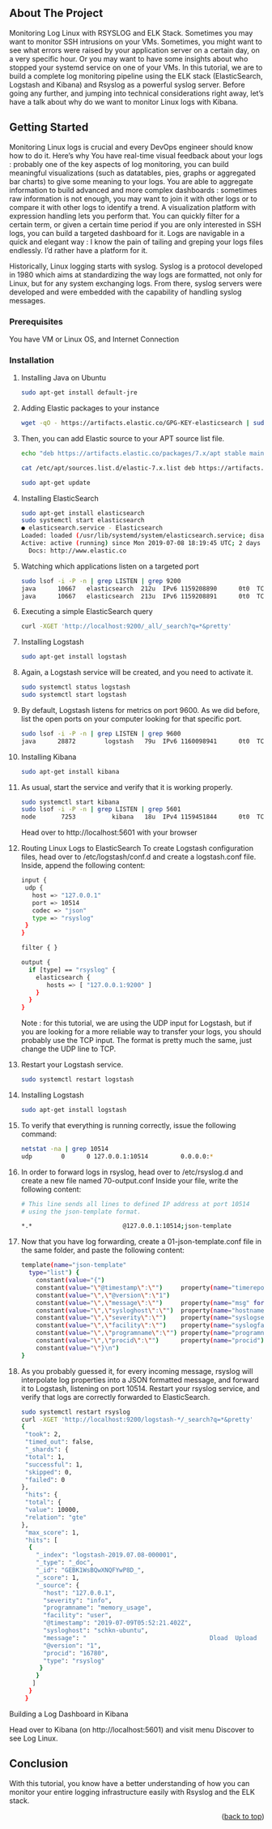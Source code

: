<!-- ABOUT THE PROJECT -->
## About The Project

Monitoring Log Linux with RSYSLOG and ELK Stack. Sometimes you may want to monitor SSH intrusions on your VMs. Sometimes, you might want to see what errors were raised by your application server on a certain day, on a very specific hour. Or you may want to have some insights about who stopped your systemd service on one of your VMs. In this tutorial, we are to build a complete log monitoring pipeline using the ELK stack (ElasticSearch, Logstash and Kibana) and Rsyslog as a powerful syslog server. Before going any further, and jumping into technical considerations right away, let’s have a talk about why do we want to monitor Linux logs with Kibana.

<!-- GETTING STARTED -->
## Getting Started

Monitoring Linux logs is crucial and every DevOps engineer should know how to do it. Here’s why You have real-time visual feedback about your logs : probably one of the key aspects of log monitoring, you can build meaningful visualizations (such as datatables, pies, graphs or aggregated bar charts) to give some meaning to your logs. You are able to aggregate information to build advanced and more complex dashboards : sometimes raw information is not enough, you may want to join it with other logs or to compare it with other logs to identify a trend. A visualization platform with expression handling lets you perform that. You can quickly filter for a certain term, or given a certain time period  if you are only interested in SSH logs, you can build a targeted dashboard for it. Logs are navigable in a quick and elegant way : I know the pain of tailing and greping your logs files endlessly. I’d rather have a platform for it.

Historically, Linux logging starts with syslog. Syslog is a protocol developed in 1980 which aims at standardizing the way logs are formatted, not only for 
Linux, but for any system exchanging logs. From there, syslog servers were developed and were embedded with the capability of handling syslog messages. 

### Prerequisites

You have VM or Linux OS, and Internet Connection 

### Installation

1. Installing Java on Ubuntu
   ```sh
   sudo apt-get install default-jre
   ```
2. Adding Elastic packages to your instance
   ```sh
   wget -qO - https://artifacts.elastic.co/GPG-KEY-elasticsearch | sudo apt-key add -
   ```
3. Then, you can add Elastic source to your APT source list file.
   ```sh
   echo "deb https://artifacts.elastic.co/packages/7.x/apt stable main" | sudo tee -a /etc/apt/sources.list.d/elastic-7.x.list
   
   cat /etc/apt/sources.list.d/elastic-7.x.list deb https://artifacts.elastic.co/packages/7.x/apt stable main
   
   sudo apt-get update
   ```
4. Installing ElasticSearch
   ```sh
   sudo apt-get install elasticsearch
   sudo systemctl start elasticsearch
   ● elasticsearch.service - Elasticsearch
   Loaded: loaded (/usr/lib/systemd/system/elasticsearch.service; disabled; vendor preset: enabled)
   Active: active (running) since Mon 2019-07-08 18:19:45 UTC; 2 days ago
     Docs: http://www.elastic.co
   ```
5. Watching which applications listen on a targeted port 
   ```sh
   sudo lsof -i -P -n | grep LISTEN | grep 9200
   java      10667   elasticsearch  212u  IPv6 1159208890      0t0  TCP [::1]:9200 (LISTEN)
   java      10667   elasticsearch  213u  IPv6 1159208891      0t0  TCP 127.0.0.1:9200 (LISTEN)
   ```
6. Executing a simple ElasticSearch query
   ```sh
   curl -XGET 'http://localhost:9200/_all/_search?q=*&pretty'
   ```
7. Installing Logstash
   ```sh
   sudo apt-get install logstash
   ```
8. Again, a Logstash service will be created, and you need to activate it.
   ```sh
   sudo systemctl status logstash
   sudo systemctl start logstash
   ```
9. By default, Logstash listens for metrics on port 9600. As we did before, list the open ports on your computer looking for that specific port.
   ```sh
   sudo lsof -i -P -n | grep LISTEN | grep 9600
   java      28872        logstash   79u  IPv6 1160098941      0t0  TCP 127.0.0.1:9600 (LISTEN)
   ```
10. Installing Kibana
    ```sh
    sudo apt-get install kibana
    ```
11. As usual, start the service and verify that it is working properly.
    ```sh
    sudo systemctl start kibana
    sudo lsof -i -P -n | grep LISTEN | grep 5601
    node       7253          kibana   18u  IPv4 1159451844      0t0  TCP *:5601 (LISTEN)
    ```
    Head over to http://localhost:5601 with your browser 
   
12. Routing Linux Logs to ElasticSearch
    To create Logstash configuration files, head over to /etc/logstash/conf.d and create a logstash.conf file.
    Inside, append the following content:
    ```sh
    input {                                                                                      
     udp {                                                                                      
       host => "127.0.0.1"                                                                      
       port => 10514                                                                            
       codec => "json"                                                                          
       type => "rsyslog"                                                                        
     }                                                                                          
    }
    
    filter { }
    
    output {                                                                                     
      if [type] == "rsyslog" {                                                                   
        elasticsearch {                                                                          
           hosts => [ "127.0.0.1:9200" ]                                                          
        }                                                                                        
      }                                                                                          
    }      
    ```
    Note : for this tutorial, we are using the UDP input for Logstash, but if you are looking for a more reliable way to transfer your logs, you should      probably use the TCP input. The format is pretty much the same, just change the UDP line to TCP.

13. Restart your Logstash service.
    ```sh
    sudo systemctl restart logstash
    ```
14. Installing Logstash
    ```sh
    sudo apt-get install logstash
    ```
15. To verify that everything is running correctly, issue the following command:
    ```sh
    netstat -na | grep 10514
    udp        0      0 127.0.0.1:10514         0.0.0.0:* 
    ```
16. In order to forward logs in rsyslog, head over to /etc/rsyslog.d and create a new file named 70-output.conf
    Inside your file, write the following content:
    ```sh
    # This line sends all lines to defined IP address at port 10514
    # using the json-template format.

    *.*                         @127.0.0.1:10514;json-template
    ```
17. Now that you have log forwarding, create a 01-json-template.conf file in the same folder, and paste the following content:
    ```sh
    template(name="json-template"
      type="list") {
        constant(value="{")
        constant(value="\"@timestamp\":\"")     property(name="timereported" dateFormat="rfc3339")
        constant(value="\",\"@version\":\"1")
        constant(value="\",\"message\":\"")     property(name="msg" format="json")
        constant(value="\",\"sysloghost\":\"")  property(name="hostname")
        constant(value="\",\"severity\":\"")    property(name="syslogseverity-text")
        constant(value="\",\"facility\":\"")    property(name="syslogfacility-text")
        constant(value="\",\"programname\":\"") property(name="programname")
        constant(value="\",\"procid\":\"")      property(name="procid")
        constant(value="\"}\n")
    }
    ```
18. As you probably guessed it, for every incoming message, rsyslog will interpolate log properties into a JSON formatted message, and forward it to      Logstash, listening on port 10514. Restart your rsyslog service, and verify that logs are correctly forwarded to ElasticSearch.
    ```sh
    sudo systemctl restart rsyslog
    curl -XGET 'http://localhost:9200/logstash-*/_search?q=*&pretty'
    {
     "took": 2,
     "timed_out": false,
     "_shards": {
     "total": 1,
     "successful": 1,
     "skipped": 0,
     "failed": 0
    },
     "hits": {
     "total": {
     "value": 10000,
     "relation": "gte"
    },
     "max_score": 1,
     "hits": [
      {
        "_index": "logstash-2019.07.08-000001",
        "_type": "_doc",
        "_id": "GEBK1WsBQwXNQFYwP8D_",
        "_score": 1,
        "_source": {
          "host": "127.0.0.1",
          "severity": "info",
          "programname": "memory_usage",
          "facility": "user",
          "@timestamp": "2019-07-09T05:52:21.402Z",
          "sysloghost": "schkn-ubuntu",
          "message": "                                  Dload  Upload   Total   Spent    Left  Speed",
          "@version": "1",
          "procid": "16780",
          "type": "rsyslog"
         }
        }
       ]
      }
     }                
    ```
Building a Log Dashboard in Kibana

Head over to Kibana (on http://localhost:5601) and visit menu Discover to see Log Linux. 

<!-- Conclusion -->
## Conclusion

With this tutorial, you know have a better understanding of how you can monitor your entire logging infrastructure easily with Rsyslog and the ELK stack.

<p align="right">(<a href="#readme-top">back to top</a>)</p>

